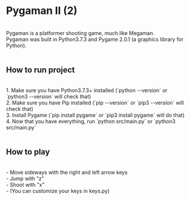 # Pygaman II (2)
<br>
Pygaman is a platformer shooting game, much like Megaman.<br>
Pygaman was built in Python3.7.3 and Pygame 2.0.1 (a graphics library for Python). <br>
<br>

## How to run project

<br>
1. Make sure you have Python3.7.3+ installed (`python --version` or `python3 --version` will check that)<br>
2. Make sure you have Pip installed (`pip --version` or `pip3 --version` will check that)<br>
3. Install Pygame (`pip install pygame` or `pip3 install pygame` will do that)<br>
4. Now that you have everything, run `python src/main.py` or `python3 src/main.py`<br>
<br>

## How to play

<br>
- Move sideways with the right and left arrow keys<br>
- Jump with "z"<br>
- Shoot with "x"<br>
- (You can customize your keys in keys.py)<br>
